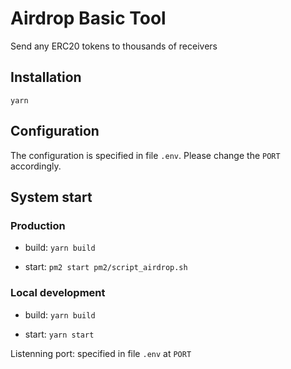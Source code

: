 # Airdrop Basic Tool

Send any ERC20 tokens to thousands of receivers

## Installation 

`yarn`

## Configuration

The configuration is specified in file `.env`.
Please change the `PORT` accordingly.

## System start

### Production

  - build: `yarn build`

  - start: `pm2 start pm2/script_airdrop.sh`

### Local development

  - build: `yarn build`

  - start: `yarn start`

Listenning port: specified in file `.env` at `PORT`

